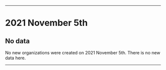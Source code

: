 
***

# 2021 November 5th

## No data

No new organizations were created on 2021 November 5th. There is no new data here.

***
